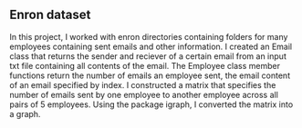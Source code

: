## Enron dataset

In this project, I worked with enron directories containing folders for many employees containing sent emails and other information.
I created an Email class that returns the sender and reciever of a certain email from an input txt file containing all contents of the email.
The Employee class member functions return the number of emails an employee sent, the email content of an email specified by index.
I constructed a matrix that specifies the number of emails sent by one employee to another employee across all pairs of 5 employees. Using the package igraph, I converted the matrix into a graph.
